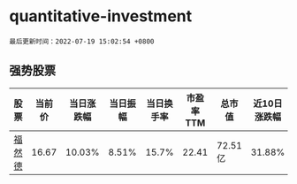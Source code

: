 # quantitative-investment

`最后更新时间：2022-07-19 15:02:54 +0800`

## 强势股票

|股票|当前价|当日涨跌幅|当日振幅|当日换手率|市盈率TTM|总市值|近10日涨跌幅|
|----|----|----|----|----|----|----|----|
|[福然德](https://xueqiu.com/S/SH605050)|16.67|10.03%|8.51%|15.7%|22.41|72.51亿|31.88%|
